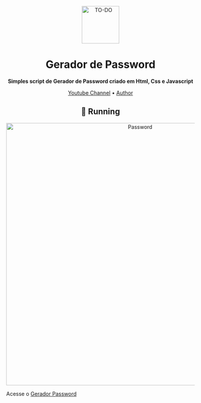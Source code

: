 


<p align="center" ><img alt="TO-DO" src=""width=100></p>
<h1 align="center"><strong>Gerador de Password</strong></h1>
<p align="center">

<p align="center"><strong>Simples script de Gerador de Password criado em Html, Css e Javascript</strong></p>

  




<p align="center">
  <a href="https://www.youtube.com/channel/UCtdE8vbIezT78YCBvHzRWDw" target="_blank" >Youtube Channel</a> •
  <a href="https://github.com/Thorzuck01">Author</a> 
</p>





<p align="center" >
  <h2 align="center">🚀 Running</h2>
  <p align="center" ><img alt="Password" src=""width=700>
   <p>Acesse o <a href="https://thorzuck01.github.io/gerador-password/">Gerador Password</a></p>
</p>





